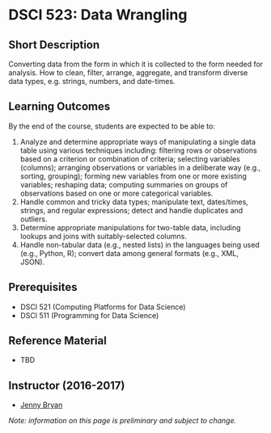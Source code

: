 # DSCI 523: Data Wrangling

## Short Description
Converting data from the form in which it is collected to the form needed for analysis. How to clean, filter, arrange, aggregate, and transform diverse data types, e.g. strings, numbers, and date-times.

## Learning Outcomes

By the end of the course, students are expected to be able to:

1. Analyze and determine appropriate ways of manipulating a single data table using various techniques including: filtering rows or observations based on a criterion or combination of criteria; selecting variables (columns); arranging observations or variables in a deliberate way (e.g., sorting, grouping); forming new variables from one or more existing variables; reshaping data; computing summaries on groups of observations based on one or more categorical variables.
2. Handle common and tricky data types; manipulate text, dates/times, strings, and regular expressions; detect and handle duplicates and outliers.
3. Determine appropriate manipulations for two-table data, including lookups and joins with suitably-selected columns.
4. Handle non-tabular data (e.g., nested lists) in the languages being used (e.g., Python, R); convert data among general formats (e.g., XML, JSON).

## Prerequisites
* DSCI 521 (Computing Platforms for Data Science) 
* DSCI 511 (Programming for Data Science)

## Reference Material
* TBD

## Instructor (2016-2017)
* [Jenny Bryan](http://www.stat.ubc.ca/~jenny/)

_Note: information on this page is preliminary and subject to change._
